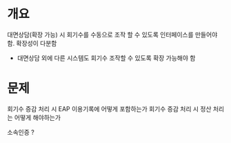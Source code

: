 # 개요
대면상담(확장 가능) 시 회기수를 수동으로 조작 할 수 있도록 인터페이스를 만들어야 함.
확장성이 다분함
- 대면상담 외에 다른 시스템도 회기수 조작할 수 있도록 확장 가능해야 함

# 문제
회기수 증감 처리 시 EAP 이용기록에 어떻게 포함하는가
회기수 증감 처리 시 정산 처리는 어떻게 해야하는가

소속인증 ?


